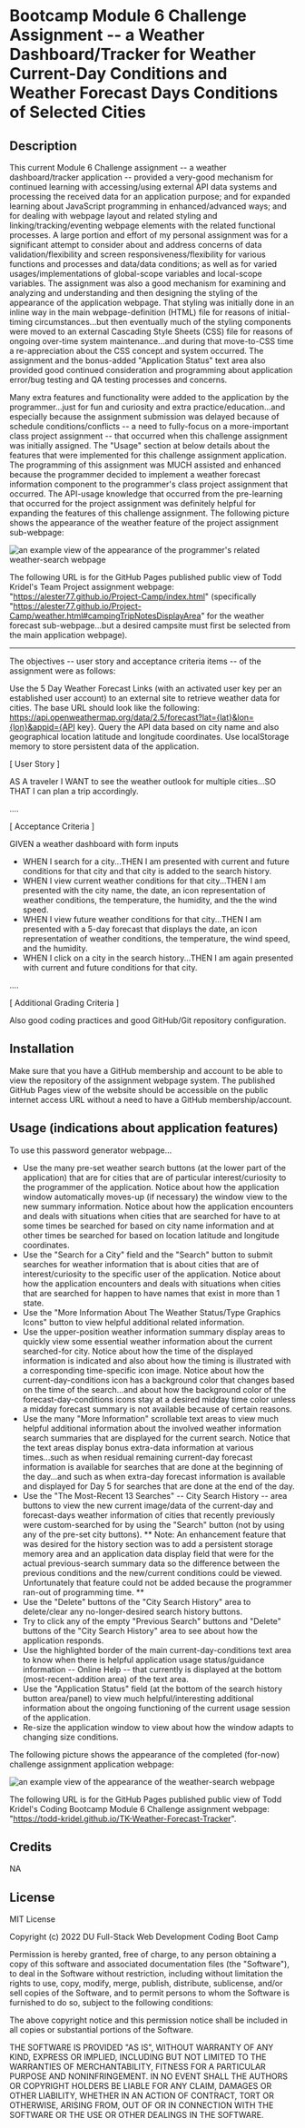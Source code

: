 # Bootcamp Module 6 Challenge Assignment -- a Weather Dashboard/Tracker for Weather Current-Day Conditions and Weather Forecast Days Conditions of Selected Cities

## Description

This current Module 6 Challenge assignment -- a weather dashboard/tracker application -- provided a very-good mechanism for continued learning with accessing/using external API data systems and processing the received data for an application purpose; and for expanded learning about JavaScript programming in enhanced/advanced ways; and for dealing with webpage layout and related styling and linking/tracking/eventing webpage elements with the related functional processes. A large portion and effort of my personal assignment was for a significant attempt to consider about and address concerns of data validation/flexibility and screen responsiveness/flexibility for various functions and processes and data/data conditions; as well as for varied usages/implementations of global-scope variables and local-scope variables. The assignment was also a good mechanism for examining and analyzing and understanding and then designing the styling of the appearance of the application webpage. That styling was initially done in an inline way in the main webpage-definition (HTML) file for reasons of initial-timing circumstances...but then eventually much of the styling components were moved to an external Cascading Style Sheets (CSS) file for reasons of ongoing over-time system maintenance...and during that move-to-CSS time a re-appreciation about the CSS concept and system occurred. The assignment and the bonus-added "Application Status" text area also provided good continued consideration and programming about application error/bug testing and QA testing processes and concerns.

Many extra features and functionality were added to the application by the programmer...just for fun and curiosity and extra practice/education...and especially because the assignment submission was delayed because of schedule conditions/conflicts -- a need to fully-focus on a more-important class project assignment -- that occurred when this challenge assignment was initially assigned. The "Usage" section at below details about the features that were implemented for this challenge assignment application. The programming of this assignment was MUCH assisted and enhanced because the programmer decided to implement a weather forecast information component to the programmer's class project assignment that occurred. The API-usage knowledge that occurred from the pre-learning that occurred for the project assignment was definitely helpful for expanding the features of this challenge assignment. The following picture shows the appearance of the weather feature of the project assignment sub-webpage:

![an example view of the appearance of the programmer's related weather-search webpage](./assets/images/Campsite-Finder%20Project%20Application%20--%20Weather%20Forecast%20Feature.jpg)

The following URL is for the GitHub Pages published public view of Todd Kridel's Team Project assignment webpage: "https://alester77.github.io/Project-Camp/index.html" (specifically "https://alester77.github.io/Project-Camp/weather.html#campingTripNotesDisplayArea" for the weather forecast sub-webpage...but a desired campsite must first be selected from the main application webpage).


----

The objectives -- user story and acceptance criteria items -- of the assignment were as follows:

Use the 5 Day Weather Forecast Links (with an activated user key per an established user account) to an external site to retrieve weather data for cities. The base URL should look like the following: https://api.openweathermap.org/data/2.5/forecast?lat={lat}&lon={lon}&appid={API key}. Query the API data based on city name and also geographical location latitude and longitude coordinates. Use localStorage memory to store persistent data of the application.

[ User Story ]

AS A traveler
I WANT to see the weather outlook for multiple cities...SO THAT I can plan a trip accordingly.

....

[ Acceptance Criteria ]

GIVEN a weather dashboard with form inputs

* WHEN I search for a city...THEN I am presented with current and future conditions for that city and that city is added to the search history.
* WHEN I view current weather conditions for that city...THEN I am presented with the city name, the date, an icon representation of weather conditions, the temperature, the humidity, and the the wind speed.
* WHEN I view future weather conditions for that city...THEN I am presented with a 5-day forecast that displays the date, an icon representation of weather conditions, the temperature, the wind speed, and the humidity.
* WHEN I click on a city in the search history...THEN I am again presented with current and future conditions for that city.

....

[ Additional Grading Criteria ]

Also good coding practices and good GitHub/Git repository configuration.

## Installation

Make sure that you have a GitHub membership and account to be able to view the repository of the assignment webpage system. The published GitHub Pages view of the website should be accessible on the public internet access URL without a need to have a GitHub membership/account.

## Usage (indications about application features)

To use this password generator webpage...

* Use the many pre-set weather search buttons (at the lower part of the application) that are for cities that are of particular interest/curiosity to the programmer of the application. Notice about how the application window automatically moves-up (if necessary) the window view to the new summary information. Notice about how the application encounters and deals with situations when cities that are searched for have to at some times be searched for based on city name information and at other times be searched for based on location latitude and longitude coordinates.
* Use the "Search for a City" field and the "Search" button to submit searches for weather information that is about cities that are of interest/curiosity to the specific user of the application. Notice about how the application encounters and deals with situations when cities that are searched for happen to have names that exist in more than 1 state.
* Use the "More Information About The Weather Status/Type Graphics Icons" button to view helpful additional related information.
* Use the upper-position weather information summary display areas to quickly view some essential weather information about the current searched-for city. Notice about how the time of the displayed information is indicated and also about how the timing is illustrated with a corresponding time-specific icon image. Notice about how the current-day-conditions icon has a background color that changes based on the time of the search...and about how the background color of the forecast-day-conditions icons stay at a desired midday time color unless a midday forecast summary is not available because of certain reasons.
* Use the many "More Information" scrollable text areas to view much helpful additional information about the involved weather information search summaries that are displayed for the current search. Notice that the text areas display bonus extra-data information at various times...such as when residual remaining current-day forecast information is available for searches that are done at the beginning of the day...and such as when extra-day forecast information is available and displayed for Day 5 for searches that are done at the end of the day.
* Use the "The Most-Recent 13 Searches" -- City Search History -- area buttons to view the new current image/data of the current-day and forecast-days weather information of cities that recently previously were custom-searched for by using the "Search" button (not by using any of the pre-set city buttons). ** Note: An enhancement feature that was desired for the history section was to add a persistent storage memory area and an application data display field that were for the actual previous-search summary data so the difference between the previous conditions and the new/current conditions could be viewed. Unfortunately that feature could not be added because the programmer ran-out of programming time. **
* Use the "Delete" buttons of the "City Search History" area to delete/clear any no-longer-desired search history buttons.
* Try to click any of the empty "Previous Search" buttons and "Delete" buttons of the "City Search History" area to see about how the application responds.
* Use the highlighted border of the main current-day-conditions text area to know when there is helpful application usage status/guidance information -- Online Help -- that currently is displayed at the bottom (most-recent-addition area) of the text area.
* Use the "Application Status" field (at the bottom of the search history button area/panel) to view much helpful/interesting additional information about the ongoing functioning of the current usage session of the application.
* Re-size the application window to view about how the window adapts to changing size conditions.

The following picture shows the appearance of the completed (for-now) challenge assignment application webpage:

![an example view of the appearance of the weather-search webpage](./assets/images/TK-Weather-Forecast-Tracker.jpg)

The following URL is for the GitHub Pages published public view of Todd Kridel's Coding Bootcamp Module 6 Challenge assignment webpage: "https://todd-kridel.github.io/TK-Weather-Forecast-Tracker".

## Credits

NA

## License

MIT License

Copyright (c) 2022 DU Full-Stack Web Development Coding Boot Camp

Permission is hereby granted, free of charge, to any person obtaining a copy
of this software and associated documentation files (the "Software"), to deal
in the Software without restriction, including without limitation the rights
to use, copy, modify, merge, publish, distribute, sublicense, and/or sell
copies of the Software, and to permit persons to whom the Software is
furnished to do so, subject to the following conditions:

The above copyright notice and this permission notice shall be included in all
copies or substantial portions of the Software.

THE SOFTWARE IS PROVIDED "AS IS", WITHOUT WARRANTY OF ANY KIND, EXPRESS OR
IMPLIED, INCLUDING BUT NOT LIMITED TO THE WARRANTIES OF MERCHANTABILITY,
FITNESS FOR A PARTICULAR PURPOSE AND NONINFRINGEMENT. IN NO EVENT SHALL THE
AUTHORS OR COPYRIGHT HOLDERS BE LIABLE FOR ANY CLAIM, DAMAGES OR OTHER
LIABILITY, WHETHER IN AN ACTION OF CONTRACT, TORT OR OTHERWISE, ARISING FROM,
OUT OF OR IN CONNECTION WITH THE SOFTWARE OR THE USE OR OTHER DEALINGS IN THE
SOFTWARE.

